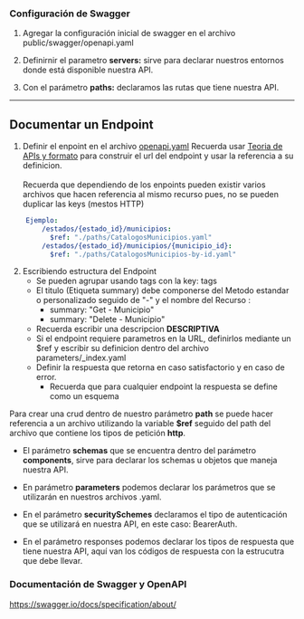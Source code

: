 ### Configuración de Swagger

1. Agregar la configuración inicial de swagger en el archivo public/swagger/openapi.yaml

2. Definirnir el parametro  **servers:** sirve para declarar nuestros entornos donde está disponible nuestra API.

3. Con el parámetro **paths:** declaramos las rutas que tiene nuestra API.

---

## Documentar un Endpoint

1. Definir el enpoint en el archivo [openapi.yaml](./docs/openapi.yaml) Recuerda usar [Teoria de APIs y formato](./Generacion-api.md) para construir el url del endpoint y usar la referencia a su definicion.
<br></br>
Recuerda que dependiendo de los enpoints pueden existir varios archivos que hacen referencia al mismo recurso pues, no se pueden duplicar las keys (mestos HTTP)

``` yaml
    Ejemplo:
        /estados/{estado_id}/municipios:
          $ref: "./paths/CatalogosMunicipios.yaml"
        /estados/{estado_id}/municipios/{municipio_id}:
          $ref: "./paths/CatalogosMunicipios-by-id.yaml"
```

2. Escribiendo estructura del Endpoint
    - Se pueden agrupar usando tags con la key: tags
    - El titulo (Etiqueta summary) debe componerse del Metodo estandar o personalizado seguido de "-" y el nombre del Recurso :
        - summary: "Get - Municipio"
        - summary: "Delete - Municipio"
    - Recuerda escribir una descripcion **DESCRIPTIVA**
    - Si el endpoint requiere parametros en la URL, definirlos mediante un $ref y escribir su definicion dentro del archivo parameters/_index.yaml
    - Definir la respuesta que retorna en caso satisfactorio y en caso de error.
        - Recuerda que para cualquier endpoint la respuesta se define como un esquema

Para crear una crud dentro de nuestro parámetro **path** se puede hacer referencia a un archivo utilizando la variable **$ref** seguido del path del archivo que contiene los tipos de petición **http**.

- El parámetro **schemas** que se encuentra dentro del parámetro **components**, sirve para declarar los schemas u objetos que maneja nuestra API.

- En parámetro **parameters** podemos declarar los parámetros que se utilizarán en nuestros archivos .yaml.

- En el parámetro **securitySchemes** declaramos el tipo de autenticación que se utilizará en nuestra API, en este caso: BearerAuth.

- En el parámetro responses podemos declarar los tipos de respuesta que tiene nuestra API, aquí van los códigos de respuesta con la estrucutra que debe llevar.

### Documentación de Swagger y OpenAPI

<https://swagger.io/docs/specification/about/>
